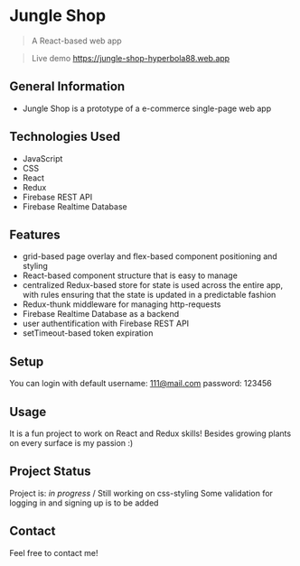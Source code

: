 # Jungle Shop
> A React-based web app

> Live demo https://jungle-shop-hyperbola88.web.app

## General Information
- Jungle Shop is a prototype of a e-commerce single-page web app



## Technologies Used
- JavaScript
- CSS
- React
- Redux
- Firebase REST API
- Firebase Realtime Database


## Features
- grid-based page overlay and flex-based component positioning and styling
- React-based component structure that is easy to manage
- centralized Redux-based store for state is used across the entire app, with rules ensuring that the state is updated in a predictable fashion
- Redux-thunk middleware for managing http-requests
- Firebase Realtime Database as a backend
- user authentification with Firebase REST API
- setTimeout-based token expiration

## Setup
You can login with default username: 111@mail.com password: 123456

## Usage
It is a fun project to work on React and Redux skills! Besides growing plants on every surface is my passion :)

## Project Status
Project is: _in progress_ /
Still working on css-styling
Some validation for logging in and signing up is to be added

## Contact
Feel free to contact me!
